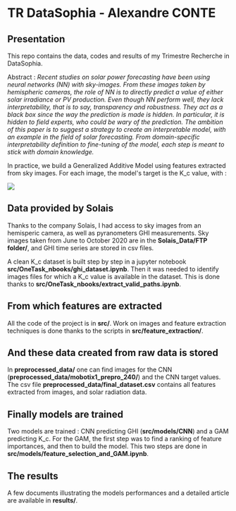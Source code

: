 # TR DataSophia - Alexandre CONTE

## Presentation

This repo contains the data, codes and results of my Trimestre Recherche in DataSophia.  

Abstract :
*Recent studies on solar power forecasting have been using neural networks (NN) with sky-images. From these images taken by hemispheric cameras, the role of NN is to directly predict a value of either solar irradiance or PV production. Even though NN perform well, they lack interpretability, that is to say, transparency and robustness. They act as a black box since the way the prediction is made is hidden. In particular, it is hidden to field experts, who could be wary of the prediction. The ambition of this paper is to suggest a strategy to create an interpretable model, with an example in the field of solar forecasting.
From domain-specific interpretability definition to fine-tuning of the model, each step is meant to stick with domain knowledge.*  

In practice, we build a Generalized Additive Model using features extracted from sky images. For each image, the model's target is the K_c value, with :  

![](https://latex.codecogs.com/gif.latex?K_c&space;=&space;\frac{GHI}{GHI_{clearsky}})

## Data provided by Solais

Thanks to the company Solais, I had access to sky images from an hemisperic camera, as well as pyranometers GHI measurements. Sky images taken from June to October 2020 are in the **Solais_Data/FTP folder/**, and GHI time series are stored in csv files.  

A clean K_c dataset is built step by step in a jupyter notebook **src/OneTask_nbooks/ghi_dataset.ipynb**. Then it was needed to identify images files for which a K_c value is available in the dataset. This is done thanks to **src/OneTask_nbooks/extract_valid_paths.ipynb**.

## From which features are extracted

All the code of the project is in **src/**. Work on images and feature extraction techniques is done thanks to the scripts in **src/feature_extraction/**.

## And these data created from raw data is stored

In **preprocessed_data/** one can find images for the CNN (**preprocessed_data/mobotix1_prepro_240/**) and the CNN target values.  
The csv file **preprocessed_data/final_dataset.csv** contains all features extracted from images, and solar radiation data.

## Finally models are trained

Two models are trained : CNN predicting GHI (**src/models/CNN**) and a GAM predicting K_c. For the GAM, the first step was to find a ranking of feature importances, and then to build the model. This two steps are done in **src/models/feature_selection_and_GAM.ipynb**.

## The results

A few documents illustrating the models performances and a detailed article are available in **results/**.



